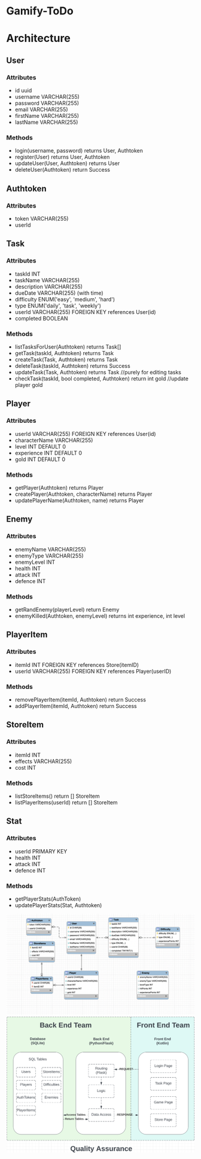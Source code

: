 # Gamify-ToDo

# Architecture

## User
### Attributes
- id uuid
- username VARCHAR(255)
- password VARCHAR(255)
- email VARCHAR(255)
- firstName VARCHAR(255)
- lastName VARCHAR(255)
### Methods
- login(username, password) returns User, Authtoken
- register(User) returns User, Authtoken
- updateUser(User, Authtoken) returns User
- deleteUser(Authtoken) return Success

## Authtoken
### Attributes
- token VARCHAR(255)
- userId 

## Task
### Attributes
- taskId INT
- taskName VARCHAR(255)
- description VARCHAR(255)
- dueDate VARCHAR(255) (with time)
- difficulty ENUM('easy', 'medium', 'hard')
- type ENUM('daily', 'task', 'weekly')
- userId VARCHAR(255) FOREIGN KEY references User(id)
- completed BOOLEAN
### Methods
- listTasksForUser(Authtoken) returns Task[]
- getTask(taskId, Authtoken) returns Task
- createTask(Task, Authtoken) returns Task
- deleteTask(taskId, Authtoken) returns Success
- updateTask(Task, Authtoken) returns Task //purely for editing tasks
- checkTask(taskId, bool completed, Authtoken) return int gold //update player gold

## Player
### Attributes
- userId VARCHAR(255) FOREIGN KEY references User(id)
- characterName VARCHAR(255)
- level INT DEFAULT 0
- experience INT DEFAULT 0
- gold INT DEFAULT 0
### Methods
- getPlayer(Authtoken) returns Player
- createPlayer(Authtoken, characterName) returns Player
- updatePlayerName(Authtoken, name) returns Player

## Enemy
### Attributes
- enemyName VARCHAR(255)
- enemyType VARCHAR(255)
- enemyLevel INT
- health INT
- attack INT
- defence INT

### Methods
- getRandEnemy(playerLevel) return Enemy
- enemyKilled(Authtoken, enemyLevel) returns int experience, int level

## PlayerItem
### Attributes
- itemId INT FOREIGN KEY references Store(itemID)
- userId VARCHAR(255) FOREIGN KEY references Player(userID)
### Methods
- removePlayerItem(itemId, Authtoken) return Success
- addPlayerItem(itemId, Authtoken) return Success

## StoreItem
### Attributes
- itemId INT 
- effects VARCHAR(255)
- cost INT
### Methods
- listStoreItems() return [] StoreItem
- listPlayerItems(userId) return [] StoreItem

## Stat
### Attributes
- userId PRIMARY KEY
- health INT
- attack INT
- defence INT
### Methods
- getPlayerStats(AuthToken)
- updatePlayerStats(Stat, Authtoken)

![alt text](https://github.com/julesrouth/Gamify-ToDo/blob/main/images/Tables.png)
![alt text](https://github.com/julesrouth/Gamify-ToDo/blob/main/images/Flow.png)
